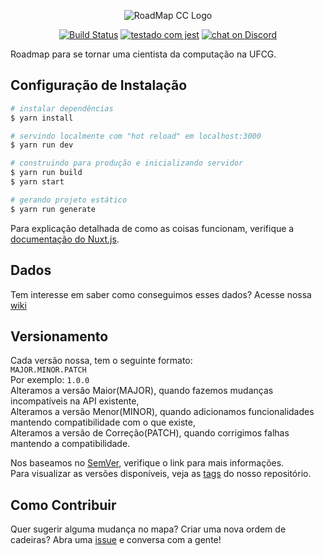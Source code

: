 <p align="center">
  <img src="https://i.imgur.com/rCKBR0t.png"
            alt="RoadMap CC Logo">
</p>

<p align="center">
  <a href="https://travis-ci.com/OpenDevUFCG/roadmap-cc">
        <img src="https://travis-ci.com/OpenDevUFCG/roadmap-cc.svg?branch=development"
            alt="Build Status"></a>
  <a href="https://github.com/facebook/jest">
        <img src="https://img.shields.io/badge/tested_with-jest-99424f.svg"
            alt="testado com jest"></a>
  <a href="https://discordapp.com/invite/vFFGGEE">
        <img src="https://img.shields.io/discord/558293573494112257.svg?logo=discord"
            alt="chat on Discord"></a>
<p>
  
Roadmap para se tornar uma cientista da computação na UFCG.

## Configuração de Instalação

``` bash
# instalar dependências
$ yarn install

# servindo localmente com "hot reload" em localhost:3000
$ yarn run dev

# construindo para produção e inicializando servidor
$ yarn run build
$ yarn start

# gerando projeto estático
$ yarn run generate
```

Para explicação detalhada de como as coisas funcionam, verifique a [documentação do Nuxt.js].

## Dados

Tem interesse em saber como conseguimos esses dados? Acesse nossa [wiki]

## Versionamento

Cada versão nossa, tem o seguinte formato:  
`MAJOR.MINOR.PATCH`  
Por exemplo: `1.0.0`  
Alteramos a versão Maior(MAJOR), quando fazemos mudanças incompatíveis na API existente,  
Alteramos a versão Menor(MINOR), quando adicionamos funcionalidades mantendo compatibilidade com o que existe,   
Alteramos a versão de Correção(PATCH), quando corrigimos falhas mantendo a compatibilidade.

Nos baseamos no [SemVer], verifique o link para mais informações.  
Para visualizar as versões disponíveis, veja as [tags] do nosso repositório.

## Como Contribuir

Quer sugerir alguma mudança no mapa? Criar uma nova ordem de cadeiras? Abra uma [issue] e conversa com a gente!

[documentação do Nuxt.js]: https://nuxtjs.org
[wiki]: https://github.com/OpenDevUFCG/roadmap-cc/wiki/RoadMap-CC---Wiki
[tags]: https://github.com/OpenDevUFCG/roadmap-cc/tags
[SemVer]: https://semver.org/lang/pt-BR/
[issue]: https://github.com/OpenDevUFCG/roadmap-cc/issues/new
